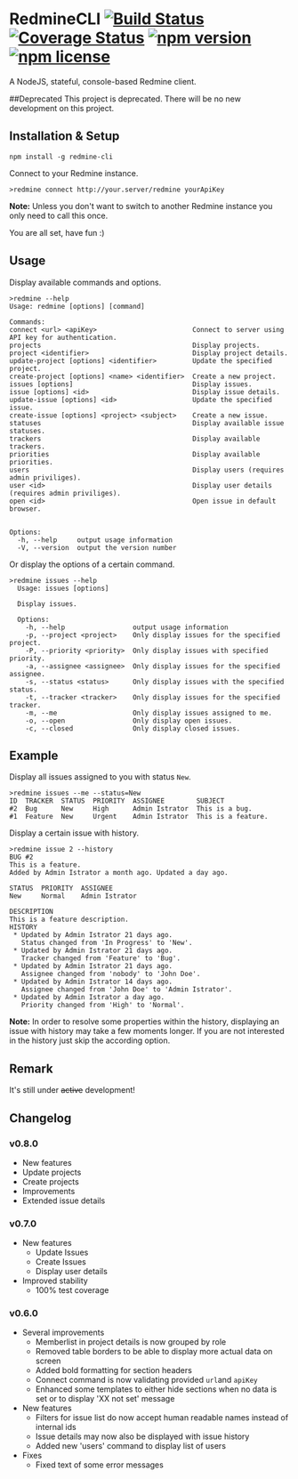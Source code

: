 # RedmineCLI [![Build Status](https://travis-ci.org/a11n/RedmineCLI.svg)](https://travis-ci.org/a11n/RedmineCLI) [![Coverage Status](https://coveralls.io/repos/a11n/RedmineCLI/badge.svg)](https://coveralls.io/r/a11n/RedmineCLI) [![npm version](http://img.shields.io/npm/v/redmine-cli.svg?style=flat)](https://www.npmjs.com/package/redmine-cli) [![npm license](https://img.shields.io/npm/l/redmine-cli.svg)](https://www.npmjs.com/package/redmine-cli)
A NodeJS, stateful, console-based Redmine client.

##Deprecated
This project is deprecated. There will be no new development on this project.

## Installation & Setup
```shell
npm install -g redmine-cli
```
Connect to your Redmine instance.
```shell
>redmine connect http://your.server/redmine yourApiKey
```
**Note:** Unless you don't want to switch to another Redmine instance you only need to call this once.

You are all set, have fun :)

## Usage
Display available commands and options.
```shell
>redmine --help
Usage: redmine [options] [command]

Commands:
connect <url> <apiKey>                        Connect to server using API key for authentication.
projects                                      Display projects.
project <identifier>                          Display project details.
update-project [options] <identifier>         Update the specified project.
create-project [options] <name> <identifier>  Create a new project.
issues [options]                              Display issues.
issue [options] <id>                          Display issue details.
update-issue [options] <id>                   Update the specified issue.
create-issue [options] <project> <subject>    Create a new issue.
statuses                                      Display available issue statuses.
trackers                                      Display available trackers.
priorities                                    Display available priorities.
users                                         Display users (requires admin priviliges).
user <id>                                     Display user details (requires admin priviliges).
open <id>                                     Open issue in default browser.


Options:
  -h, --help     output usage information
  -V, --version  output the version number
```

Or display the options of a certain command.
```shell
>redmine issues --help
  Usage: issues [options]

  Display issues.

  Options:
    -h, --help                 output usage information
    -p, --project <project>    Only display issues for the specified project.
    -P, --priority <priority>  Only display issues with specified priority.
    -a, --assignee <assignee>  Only display issues for the specified assignee.
    -s, --status <status>      Only display issues with the specified status.
    -t, --tracker <tracker>    Only display issues for the specified tracker.
    -m, --me                   Only display issues assigned to me.
    -o, --open                 Only display open issues.
    -c, --closed               Only display closed issues.
```

## Example
Display all issues assigned to you with status `New`.
```shell
>redmine issues --me --status=New
ID  TRACKER  STATUS  PRIORITY  ASSIGNEE        SUBJECT
#2  Bug      New     High      Admin Istrator  This is a bug.
#1  Feature  New     Urgent    Admin Istrator  This is a feature.
```

Display a certain issue with history.
```shell
>redmine issue 2 --history
BUG #2
This is a feature.
Added by Admin Istrator a month ago. Updated a day ago.

STATUS  PRIORITY  ASSIGNEE
New     Normal    Admin Istrator

DESCRIPTION
This is a feature description.
HISTORY
 * Updated by Admin Istrator 21 days ago.
   Status changed from 'In Progress' to 'New'.
 * Updated by Admin Istrator 21 days ago.
   Tracker changed from 'Feature' to 'Bug'.
 * Updated by Admin Istrator 21 days ago.
   Assignee changed from 'nobody' to 'John Doe'.
 * Updated by Admin Istrator 14 days ago.
   Assignee changed from 'John Doe' to 'Admin Istrator'.
 * Updated by Admin Istrator a day ago.
   Priority changed from 'High' to 'Normal'.
```
**Note:** In order to resolve some properties within the history, displaying an issue with history may take a few moments longer. If you are not interested in the history just skip the according option.

## Remark
It's still under ~~active~~ development!

## Changelog
### v0.8.0
* New features
 * Update projects
 * Create projects
* Improvements
 * Extended issue details

### v0.7.0
* New features
  * Update Issues
  * Create Issues
  * Display user details
* Improved stability
  * 100% test coverage

### v0.6.0
* Several improvements
  * Memberlist in project details is now grouped by role
  * Removed table borders to be able to display more actual data on screen
  * Added bold formatting for section headers
  * Connect command is now validating provided `url`and `apiKey`
  * Enhanced some templates to either hide sections when no data is set or to display 'XX not set' message
* New features
  * Filters for issue list do now accept human readable names instead of internal ids
  * Issue details may now also be displayed with issue history
  * Added new 'users' command to display list of users
* Fixes
  * Fixed text of some error messages
